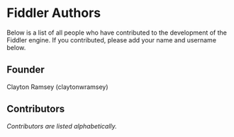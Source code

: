 # Fiddler Authors

Below is a list of all people who have contributed to the development of the
Fiddler engine. If you contributed, please add your name and username below.

## Founder

Clayton Ramsey (claytonwramsey)

## Contributors

_Contributors are listed alphabetically._
